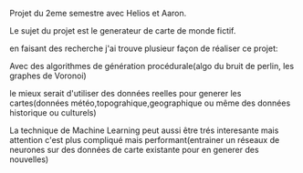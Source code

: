 Projet du 2eme semestre avec Helios et Aaron.

Le sujet du projet est le generateur de carte de monde fictif.

en faisant des recherche j'ai trouve plusieur façon de réaliser ce projet:

Avec des algorithmes de génération procédurale(algo du bruit de perlin, les graphes de Voronoi)

le mieux serait d'utiliser des données reelles pour generer les cartes(données météo,topograhique,geographique ou même des données historique ou culturels)

La technique de Machine Learning peut aussi être trés interesante mais attention c'est plus compliqué mais performant(entrainer un réseaux de neurones sur des données de carte existante pour en generer des nouvelles)
